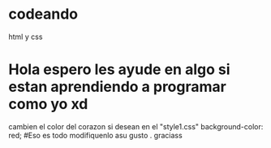 # codeando
html y css
# Hola espero les ayude en algo si estan aprendiendo a programar como yo xd 
cambien el color del corazon si  desean en el  "style1.css"   background-color: red;
#Eso es todo modifiquenlo asu gusto . graciass 
